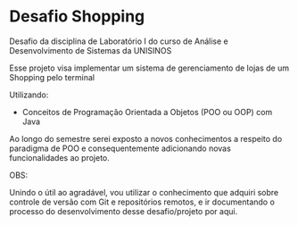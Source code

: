 # Desafio Shopping

Desafio da disciplina de Laboratório I do curso de Análise e Desenvolvimento de Sistemas da UNISINOS

Esse projeto visa implementar um sistema de gerenciamento de lojas de um Shopping pelo terminal

Utilizando:

- Conceitos de Programação Orientada a Objetos (POO ou OOP) com Java

Ao longo do semestre serei exposto a novos conhecimentos a respeito do paradigma de POO e consequentemente adicionando novas funcionalidades ao projeto.

OBS:

Unindo o útil ao agradável, vou utilizar o conhecimento que adquiri sobre controle de versão com Git e repositórios remotos, e ir documentando o processo do desenvolvimento desse desafio/projeto por aqui.